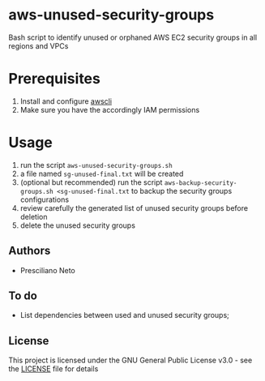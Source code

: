 # aws-unused-security-groups
Bash script to identify unused or orphaned AWS EC2 security groups in all regions and VPCs

# Prerequisites
1. Install and configure [awscli](https://docs.aws.amazon.com/cli/latest/userguide/installing.html)
2. Make sure you have the accordingly IAM permissions

# Usage
1. run the script `aws-unused-security-groups.sh`
2. a file named `sg-unused-final.txt` will be created
3. (optional but recommended) run the script `aws-backup-security-groups.sh <sg-unused-final.txt` to backup the security groups configurations
4. review carefully the generated list of unused security groups before deletion
5. delete the unused security groups

## Authors
- Presciliano Neto

## To do
- List dependencies between used and unused security groups;

## License
This project is licensed under the GNU General Public License v3.0 - see the [LICENSE](LICENSE) file for details
